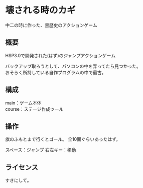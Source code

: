 # 壊される時のカギ
中二の時に作った、黒歴史のアクションゲーム

## 概要

HSP3.0で開発された(はず)のジャンプアクションゲーム

バックアップ取ろうとして、パソコンの中を弄ってたら見つかった。  
おそらく所持している自作プログラムの中で最古。

## 構成

main：ゲーム本体  
course：ステージ作成ツール

## 操作

旗のふもとまで行くとゴール。
全10面ぐらいあったはず。

スペース：ジャンプ
右左キー：移動

## ライセンス
すきにして。